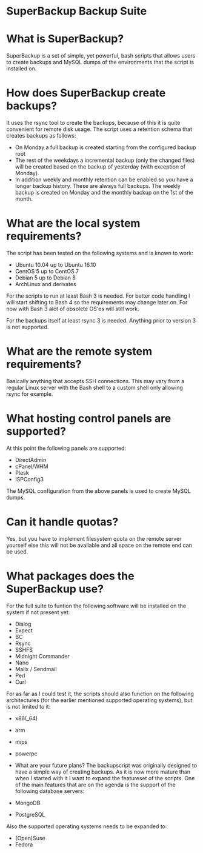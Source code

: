 # SuperBackup Backup Suite

# What is SuperBackup?
SuperBackup is a set of simple, yet powerful, bash scripts that allows users to
create backups and MySQL dumps of the environments that the script is installed
on.

# How does SuperBackup create backups?
It uses the rsync tool to create the backups, because of this it is quite
convenient for remote disk usage. The script uses a retention schema that
creates backups as follows:

* On Monday a full backup is created starting from the configured backup root
* The rest of the weekdays a incremental backup (only the changed files) will
be created based on the backup of yesterday (with exception of Monday).
* In addition weekly and monthly retention can be enabled so you have a longer
backup history. These are always full backups. The weekly backup is created on
Monday and the monthly backup on the 1st of the month.

# What are the local system requirements?
The script has been tested on the following systems and is known to work:

* Ubuntu 10.04 up to Ubuntu 16.10
* CentOS 5 up to CentOS 7
* Debian 5 up to Debian 8
* ArchLinux and derivates

For the scripts to run at least Bash 3 is needed. For better code handling I
will start shifting to Bash 4 so the requirements may change later on. For now
with Bash 3 alot of obsolete OS'es will still work.

For the backups itself at least rsync 3 is needed. Anything prior to version
3 is not supported.

# What are the remote system requirements?
Basically anything that accepts SSH connections. This may vary from a regular
Linux server with the Bash shell to a custom shell only allowing rsync for
example.

# What hosting control panels are supported?
At this point the following panels are supported:

* DirectAdmin
* cPanel/WHM
* Plesk
* ISPConfig3

The MySQL configuration from the above panels is used to create MySQL dumps.

# Can it handle quotas?
Yes, but you have to implement filesystem quota on the remote server yourself
else this will not be available and all space on the remote end can be used.

# What packages does the SuperBackup use?
For the full suite to funtion the following software will be installed on the
system if not present yet:

* Dialog
* Expect
* BC
* Rsync
* SSHFS
* Midnight Commander
* Nano
* Mailx / Sendmail
* Perl
* Curl

For as far as I could test it, the scripts should also function on the following
architectures (for the earlier mentioned supported operating systems), but is
not limited to it:

* x86(_64)
* arm
* mips
* powerpc

* What are your future plans?
The backupscript was originally designed to have a simple way of creating
backups. As it is now more mature than when I started with it I want to
expand the featureset of the scripts. One of the main features that are
on the agenda is the support of the following database servers:

* MongoDB
* PostgreSQL

Also the supported operating systems needs to be expanded to:

* (Open)Suse
* Fedora